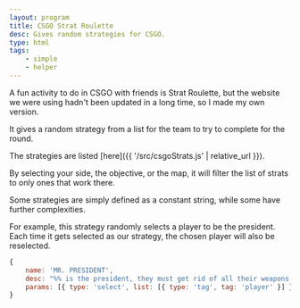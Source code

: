 ```yaml
---
layout: program
title: CSGO Strat Roulette
desc: Gives random strategies for CSGO.
type: html
tags:
    - simple
    - helper
---
```


A fun activity to do in CSGO with friends is Strat Roulette, but the website we were using hadn't been updated in a long time, so I made my own version.

It gives a random strategy from a list for the team to try to complete for the round.

The strategies are listed [here]({{ '/src/csgoStrats.js' | relative_url }}).

By selecting your side, the objective, or the map, it will filter the list of strats to only ones that work there.

Some strategies are simply defined as a constant string, while some have further complexities.

For example, this strategy randomly selects a player to be the president. Each time it gets selected as our strategy, the chosen player will also be reselected.
```js
{
    name: 'MR. PRESIDENT',
    desc: "%% is the president, they must get rid of all their weapons. The rest of the team has to protect them at all costs while yelling secret service quotes ('GET DOWN MR.PRESIDENT', 'BREACH BREACH BREACH', etc.).",
    params: [{ type: 'select', list: [{ type: 'tag', tag: 'player' }] }],
}
```
